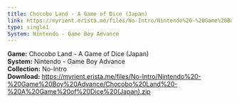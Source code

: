 ```yaml
---
title: Chocobo Land - A Game of Dice (Japan)
link: https://myrient.erista.me/files/No-Intro/Nintendo%20-%20Game%20Boy%20Advance/Chocobo%20Land%20-%20A%20Game%20of%20Dice%20(Japan).zip
type: single1
System: Nintendo - Game Boy Advance
---
```

<b>Game:</b> Chocobo Land - A Game of Dice (Japan)<br>
<b>System:</b> Nintendo - Game Boy Advance<br>
<b>Collection:</b> No-Intro<br>
<b>Download:</b> https://myrient.erista.me/files/No-Intro/Nintendo%20-%20Game%20Boy%20Advance/Chocobo%20Land%20-%20A%20Game%20of%20Dice%20(Japan).zip